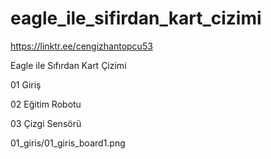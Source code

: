 # eagle_ile_sifirdan_kart_cizimi
 
https://linktr.ee/cengizhantopcu53


Eagle ile Sıfırdan Kart Çizimi

01 Giriş

02 Eğitim Robotu

03 Çizgi Sensörü

01_giris/01_giris_board1.png
